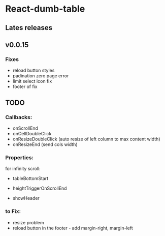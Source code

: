 # React-dumb-table


## Lates releases

## v0.0.15

### Fixes

- reload button styles
- padination zero page error
- limit select icon fix
- footer of fix






## TODO

### Callbacks:

- onScrollEnd
- onCellDoubleClick
- onResizeDoubleClick (auto resize of left column to max content width)
- onResizeEnd (send cols width)


### Properties:

for infinity scroll:
- tableBottomStart
- heightTriggerOnScrollEnd





- showHeader


### to Fix:

- resize problem
- reload button in the footer - add margin-right, margin-left


